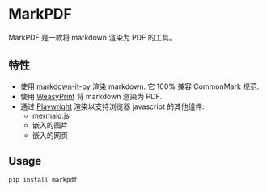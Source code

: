 # MarkPDF

MarkPDF 是一款将 markdown 渲染为 PDF 的工具。

## 特性

- 使用 [markdown-it-py](https://github.com/executablebooks/markdown-it-py) 渲染 markdown. 它 100% 兼容 CommonMark 规范.
- 使用 [WeasyPrint](https://github.com/Kozea/WeasyPrint) 将 markdown 渲染为 PDF.
- 通过 [Playwright](https://github.com/microsoft/playwright) 渲染以支持浏览器 javascript 的其他组件:
  - mermaid.js
  - 嵌入的图片
  - 嵌入的网页

## Usage

```bash
pip install markpdf
```
